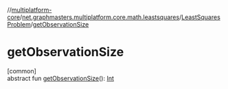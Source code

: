 //[multiplatform-core](../../../index.md)/[net.graphmasters.multiplatform.core.math.leastsquares](../index.md)/[LeastSquaresProblem](index.md)/[getObservationSize](get-observation-size.md)

# getObservationSize

[common]\
abstract fun [getObservationSize](get-observation-size.md)(): [Int](https://kotlinlang.org/api/latest/jvm/stdlib/kotlin/-int/index.html)
